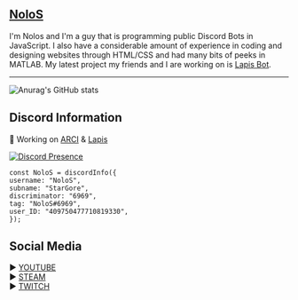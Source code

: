 ## <a href="https://lapisbot.xyz/" URL> NoloS </a>
I'm Nolos and I'm a guy that is programming public Discord Bots in JavaScript. I also have a considerable amount of experience in coding and designing websites through HTML/CSS and had many bits of peeks in MATLAB.
My latest project my friends and I are working on is <a href="https://top.gg/servers/967412084746883072" URL> Lapis Bot</a>.
_________________________________
![Anurag's GitHub stats](https://github-readme-stats.vercel.app/api?username=StarGore&show_icons=true&theme=tokyonight)
## Discord Information
🤖 Working on <a href="https://top.gg/bot/902635073608777769" URL>ARCI</a> & <a href="https://discord.gg/lapis" URL>Lapis</a>  

[![Discord Presence](https://lanyard.cnrad.dev/api/409750477710819330)](https://discord.com/users/409750477710819330)

```
const NoloS = discordInfo({
username: "NoloS",
subname: "StarGore",
discriminator: "6969",
tag: "NoloS#6969",
user_ID: "409750477710819330",
});
```
## Social Media
▶️ <a href="https://www.youtube.com/channel/UCZUsYRJwMGtYCBFoQTi22Nw" URL>YOUTUBE</a>  
▶️ <a href="https://steamcommunity.com/profiles/76561198196385243" URL>STEAM</a>  
▶️ <a href="https://twitch.tv/xstargore" URL>TWITCH</a>  

